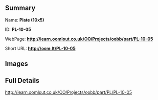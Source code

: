 

## Summary
 
Name: __Plate (10x5)__

ID: __PL-10-05__

WebPage: __http://learn.oomlout.co.uk/OO/Projects/oobb/part/PL-10-05__

Short URL: __http://oom.lt/PL-10-05__


## Images




## Full Details

 http://learn.oomlout.co.uk/OO/Projects/oobb/part/PL/PL-10-05

